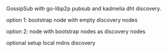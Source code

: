 GossipSub with go-libp2p pubsub and kadmelia dht discovery.

option 1: bootstrap node with empty discovery nodes

option 2: node with bootstrap nodes as discovery nodes

optional setup local mdns discovery